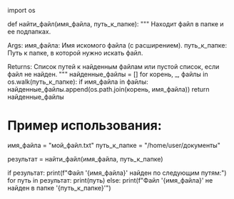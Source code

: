 import os

def найти_файл(имя_файла, путь_к_папке):
  """
  Находит файл в папке и ее подпапках.

  Args:
    имя_файла: Имя искомого файла (с расширением).
    путь_к_папке: Путь к папке, в которой нужно искать файл.

  Returns:
    Список путей к найденным файлам или пустой список, если файл не найден.
  """
  найденные_файлы = []
  for корень, _, файлы in os.walk(путь_к_папке):
    if имя_файла in файлы:
      найденные_файлы.append(os.path.join(корень, имя_файла))
  return найденные_файлы

# Пример использования:
имя_файла = "мой_файл.txt"
путь_к_папке = "/home/user/документы"

результат = найти_файл(имя_файла, путь_к_папке)

if результат:
  print(f"Файл '{имя_файла}' найден по следующим путям:")
  for путь in результат:
    print(путь)
else:
  print(f"Файл '{имя_файла}' не найден в папке '{путь_к_папке}'")
